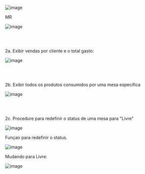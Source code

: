 ![image](https://github.com/user-attachments/assets/11546f46-d4a9-4ebb-8d8b-74d83048f0cd)





MR 

![image](https://github.com/user-attachments/assets/e24e81db-61cc-480c-bdd9-c061977f05d8)

<br />
<br />

2a. Exibir vendas por cliente e o total gasto:

![image](https://github.com/user-attachments/assets/38b87f01-f82b-4e17-83f1-62e3dc603538)

<br />
<br />

2b. Exibir todos os produtos consumidos por uma mesa específica

![image](https://github.com/user-attachments/assets/bfaec92a-f4a5-4a74-9501-2a4d9dd70558)

<br />
<br />

2c. Procedure para redefinir o status de uma mesa para "Livre"

![image](https://github.com/user-attachments/assets/db39e5ee-e9f8-4cdc-86c1-1ab9568c0988)

Funçao para redefinir o status.

![image](https://github.com/user-attachments/assets/0bcb4799-cc53-417b-af92-0a35742ade94)


Mudando para Livre:

![image](https://github.com/user-attachments/assets/2c14df76-8966-493f-aeeb-37f35bfe5a90)






   
